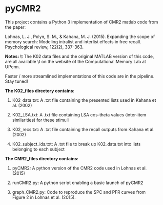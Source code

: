 # pyCMR2

This project contains a Python 3 implementation of CMR2 matlab code from the paper:

Lohnas, L. J., Polyn, S. M., & Kahana, M. J. (2015). 
Expanding the scope of memory search: Modeling intralist and interlist effects in free recall. 
Psychological review, 122(2), 337-363.

<b> Notes: </b>
\t The K02 data files and the original MATLAB version of this code, are all available 
\t on the website of the Computational Memory Lab at UPenn.

Faster / more streamlined implementations of this code are in the pipeline. Stay tuned!

<b>The K02_files directory contains:</b>

1. K02_data.txt: A .txt file containing the presented lists used in Kahana et al. (2002)

2. K02_LSA.txt:  A .txt file containing LSA cos-theta values (inter-item similarities) for these stimuli

3. K02_recs.txt: A .txt file containing the recall outputs from Kahana et al. (2002) 

4. K02_subject_ids.txt: A .txt file to break up K02_data.txt into lists belonging to each subject

<b>The CMR2_files directory contains:</b>

1. pyCMR2:         A python version of the CMR2 code used in Lohnas et al. (2015)

2. runCMR2.py:     A python script enabling a basic launch of pyCMR2

5. graph_CMR2.py:  Code to reproduce the SPC and PFR curves from Figure 2 in Lohnas et al. (2015).
